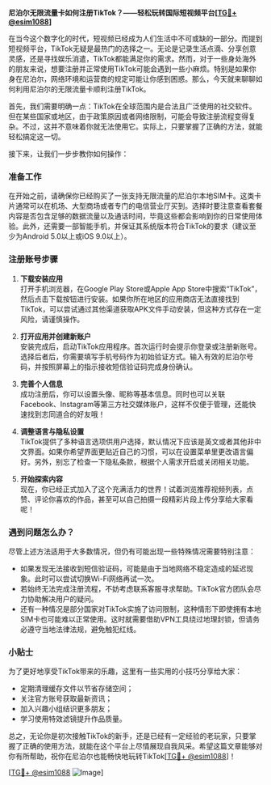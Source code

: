 **尼泊尔无限流量卡如何注册TikTok？——轻松玩转国际短视频平台[[TG💪+ @esim1088](https://t.me/s/esim1088)]**

在当今这个数字化的时代，短视频已经成为人们生活中不可或缺的一部分。而提到短视频平台，TikTok无疑是最热门的选择之一。无论是记录生活点滴、分享创意灵感，还是寻找娱乐消遣，TikTok都能满足你的需求。然而，对于一些身处海外的朋友来说，想要注册并正常使用TikTok可能会遇到一些小麻烦。特别是如果你身在尼泊尔，网络环境和运营商的规定可能让你感到困惑。那么，今天就来聊聊如何利用尼泊尔的无限流量卡顺利注册TikTok。

首先，我们需要明确一点：TikTok在全球范围内是合法且广泛使用的社交软件。但在某些国家或地区，由于政策原因或者网络限制，可能会导致注册流程变得复杂。不过，这并不意味着你就无法使用它。实际上，只要掌握了正确的方法，就能轻松搞定这一切。

接下来，让我们一步步教你如何操作：

### 准备工作

在开始之前，请确保你已经购买了一张支持无限流量的尼泊尔本地SIM卡。这类卡片通常可以在机场、大型商场或者专门的电信营业厅买到。选择时要注意查看套餐内容是否包含足够的数据流量以及通话时间，毕竟这些都会影响到你的日常使用体验。此外，还需要一部智能手机，并保证其系统版本符合TikTok的要求（建议至少为Android 5.0以上或iOS 9.0以上）。

### 注册账号步骤

1. **下载安装应用**  
   打开手机浏览器，在Google Play Store或Apple App Store中搜索“TikTok”，然后点击下载按钮进行安装。如果你所在地区的应用商店无法直接找到TikTok，可以尝试通过其他渠道获取APK文件手动安装，但这种方式存在一定风险，请谨慎操作。

2. **打开应用并创建新账户**  
   安装完成后，启动TikTok应用程序。首次运行时会提示你登录或注册新账号。选择后者后，你需要填写手机号码作为初始验证方式。输入有效的尼泊尔号码，并按照屏幕上的指示接收短信验证码完成身份确认。

3. **完善个人信息**  
   成功注册后，你可以设置头像、昵称等基本信息。同时也可以关联Facebook、Instagram等第三方社交媒体账户，这样不仅便于管理，还能快速找到志同道合的好友哦！

4. **调整语言与隐私设置**  
   TikTok提供了多种语言选项供用户选择，默认情况下应该是英文或者其他非中文界面。如果你希望界面更贴近自己的习惯，可以在设置菜单里更改语言偏好。另外，别忘了检查一下隐私条款，根据个人需求开启或关闭相关功能。

5. **开始探索内容**  
   现在，你已经正式加入了这个充满活力的世界！试着浏览推荐视频列表，点赞、评论你喜欢的作品，甚至可以自己拍摄一段精彩片段上传分享给大家看呢！

### 遇到问题怎么办？

尽管上述方法适用于大多数情况，但仍有可能出现一些特殊情况需要特别注意：

- 如果发现无法接收到短信验证码，可能是由于当地网络不稳定造成的延迟现象。此时可以尝试切换Wi-Fi网络再试一次。
- 若始终无法完成注册流程，不妨考虑联系客服寻求帮助。TikTok官方团队会尽力协助解决用户的疑问。
- 还有一种情况是部分国家对TikTok实施了访问限制，这种情形下即使拥有本地SIM卡也可能难以正常使用。这时就需要借助VPN工具绕过地理封锁，但请务必遵守当地法律法规，避免触犯红线。

### 小贴士

为了更好地享受TikTok带来的乐趣，这里有一些实用的小技巧分享给大家：
- 定期清理缓存文件以节省存储空间；
- 关注官方账号获取最新资讯；
- 加入兴趣小组结识更多朋友；
- 学习使用特效滤镜提升作品质量。

总之，无论你是初次接触TikTok的新手，还是已经有一定经验的老玩家，只要掌握了正确的使用方法，就能在这个平台上尽情展现自我风采。希望这篇文章能够对你有所帮助，祝你在尼泊尔也能畅快地玩转TikTok[[TG💪+ @esim1088](https://t.me/s/esim1088)]！

[[TG💪+ @esim1088](https://t.me/s/esim1088) ![Image](https://i.postimg.cc/4NQfJmqS/Snipaste-2025-05-13-00-14-12.png)]